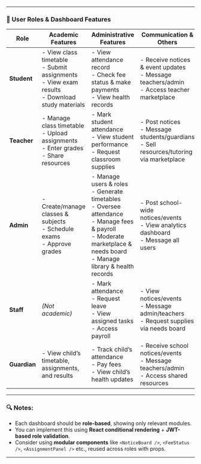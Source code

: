 
---

### 🧩 User Roles & Dashboard Features

| **Role**     | **Academic Features**                                                                 | **Administrative Features**                                                | **Communication & Others**                                                  |
|--------------|----------------------------------------------------------------------------------------|-----------------------------------------------------------------------------|------------------------------------------------------------------------------|
| **Student**  | - View class timetable<br>- Submit assignments<br>- View exam results<br>- Download study materials | - View attendance record<br>- Check fee status & make payments<br>- View health records | - Receive notices & event updates<br>- Message teachers/admin<br>- Access teacher marketplace |
| **Teacher**  | - Manage class timetable<br>- Upload assignments<br>- Enter grades<br>- Share resources | - Mark student attendance<br>- View student performance<br>- Request classroom supplies | - Post notices<br>- Message students/guardians<br>- Sell resources/tutoring via marketplace |
| **Admin**    | - Create/manage classes & subjects<br>- Schedule exams<br>- Approve grades             | - Manage users & roles<br>- Generate timetables<br>- Oversee attendance<br>- Manage fees & payroll<br>- Moderate marketplace & needs board<br>- Manage library & health records | - Post school-wide notices/events<br>- View analytics dashboard<br>- Message all users |
| **Staff**    | *(Not academic)*                                                                      | - Mark attendance<br>- Request leave<br>- View assigned tasks<br>- Access payroll | - View notices/events<br>- Message admin/teachers<br>- Request supplies via needs board |
| **Guardian** | - View child’s timetable, assignments, and results                                     | - Track child’s attendance<br>- Pay fees<br>- View child’s health updates   | - Receive school notices/events<br>- Message teachers/admin<br>- Access shared resources |

---

### 🔍 Notes:
- Each dashboard should be **role-based**, showing only relevant modules.
- You can implement this using **React conditional rendering** + **JWT-based role validation**.
- Consider using **modular components** like `<NoticeBoard />`, `<FeeStatus />`, `<AssignmentPanel />` etc., reused across roles with props.

---

